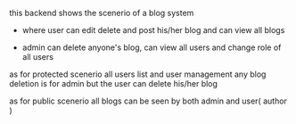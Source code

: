 this backend shows the scenerio of a blog system 

- where user can edit delete and post his/her blog and can view all blogs

- admin can delete anyone's blog, can view all users and change role of all users

as for protected scenerio all users list and user management any blog deletion is for admin but the user can delete his/her blog

as for public scenerio all blogs can be seen by both admin and user( author )
